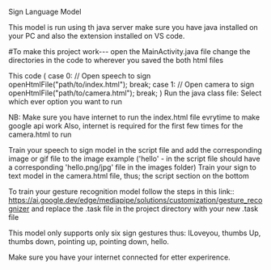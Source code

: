 Sign Language Model

This model is run using th java server make sure you have java installed on your PC and also the extension installed on VS code.

#To make this project work--- open the MainActivity.java file change the directories in the code to wherever you saved the both html files

This code ( case 0: // Open speech to sign openHtmlFile("path/to/index.html"); break; case 1: // Open camera to sign openHtmlFile("path/to/camera.html"); break; ) Run the java class file: Select which ever option you want to run

NB: Make sure you have internet to run the index.html file evrytime to make google api work Also, internet is required for the first few times for the camera.html to run

Train your speech to sign model in the script file and add the corresponding image or gif file to the image example ('hello' - in the script file should have a corresponding 'hello.png/jpg' file in the images folder) Train your sign to text model in the camera.html file, thus; the script section on the bottom

To train your gesture recognition model follow the steps in this link:: https://ai.google.dev/edge/mediapipe/solutions/customization/gesture_recognizer and replace the .task file in the project directory with your new .task file

This model only supports only six sign gestures thus: ILoveyou, thumbs Up, thumbs down, pointing up, pointing down, hello. 


Make sure you have your internet connected for etter experirence.
